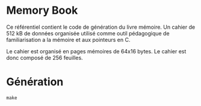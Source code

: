 # Memory Book

Ce référentiel contient le code de génération du livre mémoire.
Un cahier de 512 kB de données organisée utilisé comme outil pédagogique de familiarisation a la mémoire et aux pointeurs en C.

Le cahier est organisé en pages mémoires de 64x16 bytes. Le cahier est donc composé de 256 feuilles.

# Génération

```console
make
```
